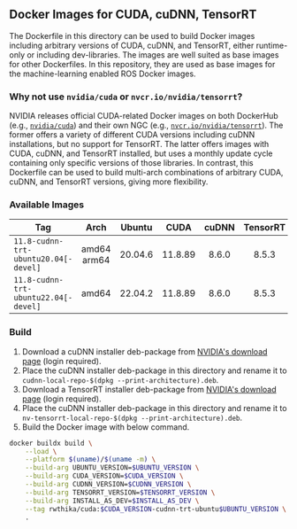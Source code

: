 ## Docker Images for CUDA, cuDNN, TensorRT

The Dockerfile in this directory can be used to build Docker images including arbitrary versions of CUDA, cuDNN, and TensorRT, either runtime-only or including dev-libraries. The images are well suited as base images for other Dockerfiles. In this repository, they are used as base images for the machine-learning enabled ROS Docker images.

### Why not use `nvidia/cuda` or `nvcr.io/nvidia/tensorrt`?

NVIDIA releases official CUDA-related Docker images on both DockerHub (e.g., [`nvidia/cuda`](https://hub.docker.com/r/nvidia/cuda)) and their own NGC (e.g., [`nvcr.io/nvidia/tensorrt`](https://catalog.ngc.nvidia.com/orgs/nvidia/containers/tensorrt)). The former offers a variety of different CUDA versions including cuDNN installations, but no support for TensorRT. The latter offers images with CUDA, cuDNN, and TensorRT installed, but uses a monthly update cycle containing only specific versions of those libraries. In contrast, this Dockerfile can be used to build multi-arch combinations of arbitrary CUDA, cuDNN, and TensorRT versions, giving more flexibility.

### Available Images

| Tag                                  |      Arch      | Ubuntu  |  CUDA   | cuDNN | TensorRT |
| ------------------------------------ | :------------: | :-----: | :-----: | :---: | :------: |
| `11.8-cudnn-trt-ubuntu20.04[-devel]` | amd64<br>arm64 | 20.04.6 | 11.8.89 | 8.6.0 |  8.5.3   |
| `11.8-cudnn-trt-ubuntu22.04[-devel]` |     amd64      | 22.04.2 | 11.8.89 | 8.6.0 |  8.5.3   |

### Build

1. Download a cuDNN installer deb-package from [NVIDIA's download page](https://developer.nvidia.com/rdp/cudnn-archive) (login required).
2. Place the cuDNN installer deb-package in this directory and rename it to `cudnn-local-repo-$(dpkg --print-architecture).deb`.
3. Download a TensorRT installer deb-package from [NVIDIA's download page](https://developer.nvidia.com/tensorrt-download) (login required).
4. Place the cuDNN installer deb-package in this directory and rename it to `nv-tensorrt-local-repo-$(dpkg --print-architecture).deb`.
5. Build the Docker image with below command.

```bash
docker buildx build \
    --load \
    --platform $(uname)/$(uname -m) \
    --build-arg UBUNTU_VERSION=$UBUNTU_VERSION \
    --build-arg CUDA_VERSION=$CUDA_VERSION \
    --build-arg CUDNN_VERSION=$CUDNN_VERSION \
    --build-arg TENSORRT_VERSION=$TENSORRT_VERSION \
    --build-arg INSTALL_AS_DEV=$INSTALL_AS_DEV \
    --tag rwthika/cuda:$CUDA_VERSION-cudnn-trt-ubuntu$UBUNTU_VERSION \
    .
```
